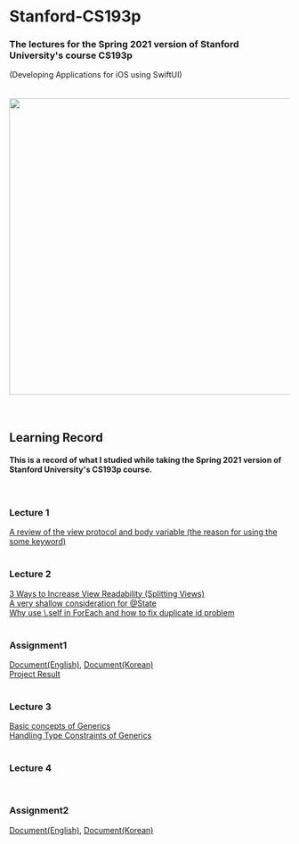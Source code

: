# Stanford-CS193p

### The lectures for the Spring 2021 version of Stanford University's course CS193p <br/>
(Developing Applications for iOS using SwiftUI)
<br/><br/><br/>
<img width="532" src="https://user-images.githubusercontent.com/53016167/157404408-c6ec92e9-460a-49a7-b530-a67d24ae97ff.png">
<br/><br/><br/>
## Learning Record
#### This is a record of what I studied while taking the Spring 2021 version of Stanford University's CS193p course.
<br/>

### Lecture 1
[A review of the view protocol and body variable (the reason for using the some keyword)](https://hasensprung.tistory.com/129)<br/>
<br/>

### Lecture 2
[3 Ways to Increase View Readability (Splitting Views)](https://hasensprung.tistory.com/131)<br/>
[A very shallow consideration for @State](https://hasensprung.tistory.com/85)<br/>
[Why use \\.self in ForEach and how to fix duplicate id problem](https://hasensprung.tistory.com/133)<br/>
<br/>

### Assignment1
[Document(English)](https://cs193p.sites.stanford.edu/sites/g/files/sbiybj16636/files/media/file/assignment_1.pdf), [Document(Korean)](Assignment/assignment1.md)<br/>
[Project Result](Assignment/assignment1/assignment1/ContentView.swift)<br/>
<br/>

### Lecture 3
[Basic concepts of Generics](https://hasensprung.tistory.com/142)<br/>
[Handling Type Constraints of Generics](https://hasensprung.tistory.com/143)<br/>
<br/>

### Lecture 4
<br/>

### Assignment2
[Document(English)](https://cs193p.sites.stanford.edu/sites/g/files/sbiybj16636/files/media/file/Reading%202.pdf), [Document(Korean)](Assignment/assignment2.md)
<br/>

